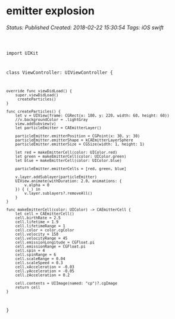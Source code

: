 # emitter explosion

_Status: Published_
_Created: 2018-02-22 15:30:54_
_Tags: iOS swift_

<code>

import UIKit

class ViewController: UIViewController {

    override func viewDidLoad() {
        super.viewDidLoad()
         createParticles()
    }

    func createParticles() {
        let v = UIView(frame: CGRect(x: 180, y: 220, width: 60, height: 60))
        //v.backgroundColor = .lightGray
        view.addSubview(v)
        let particleEmitter = CAEmitterLayer()
        
        particleEmitter.emitterPosition = CGPoint(x: 30, y: 30)
        particleEmitter.emitterShape = kCAEmitterLayerSphere
        particleEmitter.emitterSize = CGSize(width: 1, height: 1)
        
        let red = makeEmitterCell(color: UIColor.red)
        let green = makeEmitterCell(color: UIColor.green)
        let blue = makeEmitterCell(color: UIColor.blue)
        
        particleEmitter.emitterCells = [red, green, blue]
        
        v.layer.addSublayer(particleEmitter)
        UIView.animate(withDuration: 2.0, animations: {
            v.alpha = 0
        }) { (_) in
            v.layer.sublayers?.removeAll()
        }
    }
    
    func makeEmitterCell(color: UIColor) -> CAEmitterCell {
        let cell = CAEmitterCell()
        cell.birthRate = 2.5
        cell.lifetime = 1.9
        cell.lifetimeRange = 1
        cell.color = color.cgColor
        cell.velocity = 158
        cell.velocityRange = 45
        cell.emissionLongitude = CGFloat.pi
        cell.emissionRange = CGFloat.pi
        cell.spin = 4
        cell.spinRange = 6
        cell.scaleRange = 0.04
        cell.scaleSpeed = 0.3
        cell.xAcceleration = -0.03
        cell.yAcceleration = -0.05
        cell.zAcceleration = 0.2
        
        cell.contents = UIImage(named: "cp")?.cgImage
        return cell
    }
}

</code>